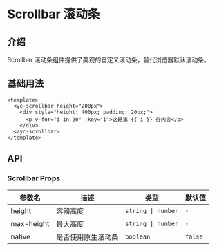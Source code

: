# Scrollbar 滚动条

## 介绍

Scrollbar 滚动条组件提供了美观的自定义滚动条，替代浏览器默认滚动条。

## 基础用法

```vue
<template>
  <yc-scrollbar height="200px">
    <div style="height: 400px; padding: 20px;">
      <p v-for="i in 20" :key="i">这是第 {{ i }} 行内容</p>
    </div>
  </yc-scrollbar>  
</template>
```

## API

### Scrollbar Props

| 参数名 | 描述 | 类型 | 默认值 |
|--------|------|------|--------|
| height | 容器高度 | `string \| number` | `-` |
| max-height | 最大高度 | `string \| number` | `-` |
| native | 是否使用原生滚动条 | `boolean` | `false` |